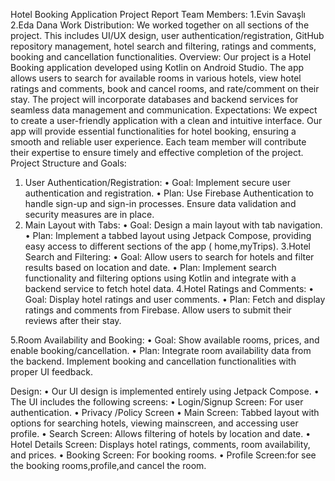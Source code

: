 Hotel Booking Application Project Report
Team Members:
1.Evin Savaşlı
2.Eda Dana
Work Distribution:
We worked together on all sections of the project. This includes UI/UX design, user authentication/registration, GitHub repository management, hotel search and filtering, ratings and comments, booking and cancellation functionalities.
Overview: Our project is a Hotel Booking application developed using Kotlin on Android Studio. The app allows users to search for available rooms in various hotels, view hotel ratings and comments, book and cancel rooms, and rate/comment on their stay. The project will incorporate databases and backend services for seamless data management and communication.
Expectations: We expect to create a user-friendly application with a clean and intuitive interface. Our app will provide essential functionalities for hotel booking, ensuring a smooth and reliable user experience. Each team member will contribute their expertise to ensure timely and effective completion of the project.
Project Structure and Goals:
1.	User Authentication/Registration:
•	Goal: Implement secure user authentication and registration.
•	Plan: Use Firebase Authentication to handle sign-up and sign-in processes. Ensure data validation and security measures are in place.
2.	Main Layout with Tabs:
•	Goal: Design a main layout with tab navigation.
•	Plan: Implement a tabbed layout using Jetpack Compose, providing easy access to different sections of the app ( home,myTrips).
       3.Hotel Search and Filtering:
•	Goal: Allow users to search for hotels and filter results based on location and date.
•	Plan: Implement search functionality and filtering options using Kotlin and integrate with a backend service to fetch hotel data.
        4.Hotel Ratings and Comments:
•	Goal: Display hotel ratings and user comments.
•	Plan: Fetch and display ratings and comments from Firebase. Allow users to submit their reviews after their stay.

5.Room Availability and Booking:
•	Goal: Show available rooms, prices, and enable booking/cancellation.
•	Plan: Integrate room availability data from the backend. Implement booking and cancellation functionalities with proper UI feedback.

Design:
•	Our UI design is implemented entirely using Jetpack Compose.
•	The UI includes the following screens:
•	Login/Signup Screen: For user authentication.
•	Privacy /Policy Screen
•	Main Screen: Tabbed layout with options for searching hotels, viewing mainscreen, and accessing user profile.
•	Search Screen: Allows filtering of hotels by location and date.
•	Hotel Details Screen: Displays hotel ratings, comments, room availability, and prices.
•	Booking Screen: For booking rooms.
•	Profile Screen:for see the booking rooms,profile,and cancel the room.

